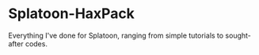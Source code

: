# Splatoon-HaxPack
Everything I've done for Splatoon, ranging from simple tutorials to sought-after codes.
